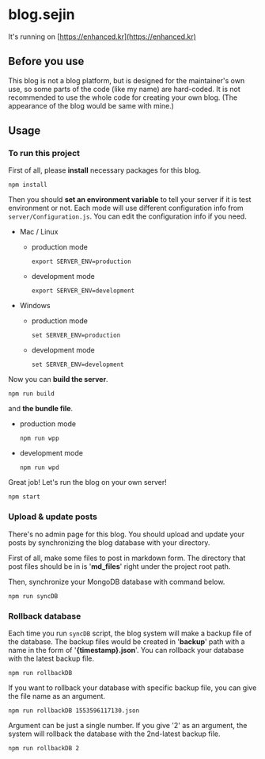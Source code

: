 # blog.sejin
It's running on [https://enhanced.kr](https://enhanced.kr)



## Before you use

This blog is not a blog platform, but is designed for the maintainer's own use, so some parts of the code (like my name) are hard-coded. It is not recommended to use the whole code for creating your own blog. (The appearance of the blog would be same with mine.)



## Usage

### To run this project

First of all, please **install** necessary packages for this blog.

```
npm install
```

Then you should **set an environment variable** to tell your server if it is test environment or not. Each mode will use different configuration info from `server/Configuration.js`. You can edit the configuration info if you need.

- Mac / Linux

    - production mode

        ```
        export SERVER_ENV=production
        ```

    - development mode

        ```
        export SERVER_ENV=development
        ```

- Windows

    - production mode

        ```
        set SERVER_ENV=production
        ```

    - development mode

        ```
        set SERVER_ENV=development
        ```

Now you can **build the server**.

```
npm run build
```

and **the bundle file**.

- production mode

    ```
    npm run wpp
    ```

- development mode

    ```
    npm run wpd
    ```

Great job! Let's run the blog on your own server!

```
npm start
```

### Upload & update posts

There's no admin page for this blog. You should upload and update your posts by synchronizing the blog database with your directory.

First of all, make some files to post in markdown form. The directory that post files should be in is '**md_files**' right under the project root path.

Then, synchronize your MongoDB database with command below.

```
npm run syncDB
```

### Rollback database

Each time you run `syncDB` script, the blog system will make a backup file of the database. The backup files would be created in '**backup**' path with a name in the form of '**{timestamp}.json**'. You can rollback your database with the latest backup file.

```
npm run rollbackDB
```

If you want to rollback your database with specific backup file, you can give the file name as an argument.

```
npm run rollbackDB 1553596117130.json
```

Argument can be just a single number. If you give '2' as an argument, the system will rollback the database with the 2nd-latest backup file.

```
npm run rollbackDB 2
```